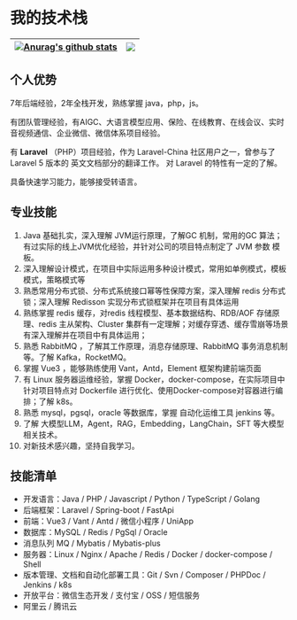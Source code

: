 # 我的技术栈

| <a href="https://github.com/dividez"><img align="center" src="https://github-readme-stats.vercel.app/api?username=dividez&show_icons=true&include_all_commits=true&theme=buefy&hide_border=true" alt="Anurag's github stats" /></a> | <a href="https://github.com/dividez"><img align="center" src="https://github-readme-stats-git-masterrstaa-rickstaa.vercel.app/api/top-langs/?username=dividez&layout=compact&theme=buefy&hide_border=true" /></a> |
| ------------- | ------------- |


## 个人优势

7年后端经验，2年全栈开发，熟练掌握 java，php，js。

有团队管理经验，有AIGC、大语言模型应用、保险、在线教育、在线会议、实时音视频通信、企业微信、微信体系项目经验。

有 **Laravel** （PHP）项目经验，作为 Laravel-China 社区用户之一，曾参与了Laravel 5 版本的 英文文档部分的翻译工作。 对 Laravel 的特性有一定的了解。

具备快速学习能力，能够接受转语言。

## 专业技能

1. Java 基础扎实，深入理解 JVM运行原理，了解GC 机制，常用的GC 算法；有过实际的线上JVM优化经验，并针对公司的项目特点制定了 JVM 参数 模板。
2. 深入理解设计模式，在项目中实际运用多种设计模式，常用如单例模式，模板模式，策略模式等
3. 熟悉常用分布式锁、分布式系统接口幂等性保障方案，深入理解 redis 分布式锁；深入理解 Redisson 实现分布式锁框架并在项目有具体运用
4. 熟练掌握 redis 缓存，对redis 线程模型、基本数据结构、RDB/AOF 存储原理、redis 主从架构、Cluster 集群有一定理解；对缓存穿透、缓存雪崩等场景有深入理解并在项目中有具体运用；
5. 熟悉 RabbitMQ ，了解其工作原理，消息存储原理、RabbitMQ 事务消息机制等。了解  Kafka，RocketMQ。
6. 掌握 Vue3 ，能够熟练使用 Vant，Antd，Element 框架构建前端页面
7. 有 Linux 服务器运维经验，掌握 Docker，docker-compose，在实际项目中针对项目特点对 Dockerfile 进行优化、使用Docker-compose对容器进行编排；了解 k8s。
8. 熟悉 mysql，pgsql，oracle 等数据库，掌握 自动化运维工具 jenkins 等。
9. 了解 大模型LLM，Agent，RAG，Embedding，LangChain，SFT 等大模型相关技术。
10. 对新技术感兴趣，坚持自我学习。



## 技能清单

- 开发语言：Java / PHP / Javascript / Python / TypeScript / Golang
- 后端框架：Laravel / Spring-boot / FastApi
- 前端：Vue3 / Vant / Antd /  微信小程序 / UniApp
- 数据库：MySQL / Redis / PgSql / Oracle
- 消息队列 MQ  / Mybatis / Mybatis-plus 
- 服务器：Linux / Nginx / Apache / Redis / Docker / docker-compose / Shell
- 版本管理、文档和自动化部署工具：Git / Svn / Composer / PHPDoc / Jenkins / k8s
- 开放平台：微信生态开发 / 支付宝 / OSS / 短信服务
- 阿里云 / 腾讯云
